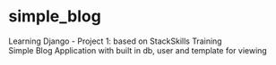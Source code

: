 # simple_blog
Learning Django - Project 1: based on StackSkills Training  
Simple Blog Application with built in db, user and template for viewing
